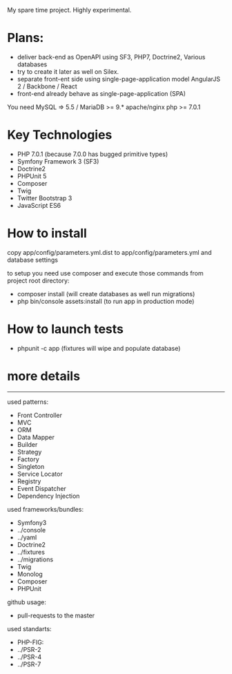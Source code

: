My spare time project.
Highly experimental.

# Plans:
* deliver back-end as OpenAPI using SF3, PHP7, Doctrine2, Various databases
* try to create it later as well on Silex.
* separate front-ent side using single-page-application model AngularJS 2 / Backbone / React
* front-end already behave as single-page-application (SPA)

You need MySQL => 5.5 / MariaDB >= 9.*
apache/nginx
php >= 7.0.1

# Key Technologies
 * PHP 7.0.1 (because 7.0.0 has bugged primitive types)
 * Symfony Framework 3 (SF3)
 * Doctrine2
 * PHPUnit 5
 * Composer
 * Twig
 * Twitter Bootstrap 3
 * JavaScript ES6

# How to install
copy app/config/parameters.yml.dist to app/config/parameters.yml and database settings

to setup you need use composer and execute those commands from project root directory:
 * composer install (will create databases as well run migrations)
 * php bin/console assets:install (to run app in production mode)

# How to launch tests
 * phpunit -c app (fixtures will wipe and populate database)

# more details
---
used patterns:
 * Front Controller
 * MVC
 * ORM
 * Data Mapper
 * Builder
 * Strategy
 * Factory
 * Singleton
 * Service Locator
 * Registry
 * Event Dispatcher
 * Dependency Injection

used frameworks/bundles:
 * Symfony3
 * ../console
 * ../yaml
 * Doctrine2
 * ../fixtures
 * ../migrations
 * Twig
 * Monolog
 * Composer
 * PHPUnit

github usage:
 * pull-requests to the master

used standarts:
 * PHP-FIG:
 * ../PSR-2
 * ../PSR-4
 * ../PSR-7
